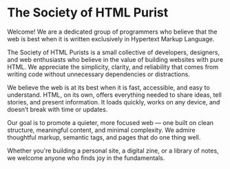 # The Society of HTML Purist

Welcome! We are a dedicated group of programmers who believe that the web is best when it is written exclusively in Hypertext Markup Language.

The Society of HTML Purists is a small collective of developers, designers, and web enthusiasts who believe in the value of building websites with pure HTML. We appreciate the simplicity, clarity, and reliability that comes from writing code without unnecessary dependencies or distractions.

We believe the web is at its best when it is fast, accessible, and easy to understand. HTML, on its own, offers everything needed to share ideas, tell stories, and present information. It loads quickly, works on any device, and doesn’t break with time or updates.

Our goal is to promote a quieter, more focused web — one built on clean structure, meaningful content, and minimal complexity. We admire thoughtful markup, semantic tags, and pages that do one thing well.

Whether you're building a personal site, a digital zine, or a library of notes, we welcome anyone who finds joy in the fundamentals.
